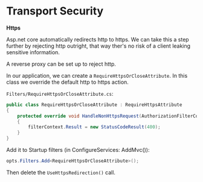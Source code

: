 # Transport Security

__Https__

Asp.net core automatically redirects http to https. We can take this a step further by rejecting http outright, that way ther's no risk of a client leaking sensitive information.

A reverse proxy can be set up to reject http.

In our application, we can create a `RequireHttpsOrCloseAttribute`. In this class we override the default http to https action.

`Filters/RequireHttpsOrCloseAttribute.cs`:
```csharp
public class RequireHttpsOrCloseAttribute : RequireHttpsAttribute
{
    protected override void HandleNonHttpsRequest(AuthorizationFilterContext filterContext)
    {
        filterContext.Result = new StatusCodeResult(400);
    }
}
```

Add it to Startup filters (in ConfigureServices: AddMvc()):
```csharp
opts.Filters.Add<RequireHttpsOrCloseAttribute>();
```

Then delete the `UseHttpsRedirection()` call.

